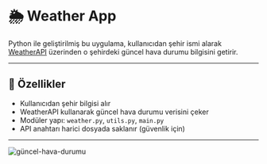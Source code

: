 # 🌦️ Weather App

Python ile geliştirilmiş bu uygulama, kullanıcıdan şehir ismi alarak [WeatherAPI](https://www.weatherapi.com/) üzerinden o şehirdeki güncel hava durumu bilgisini getirir.

---

## 🚀 Özellikler

- Kullanıcıdan şehir bilgisi alır  
- WeatherAPI kullanarak güncel hava durumu verisini çeker  
- Modüler yapı: `weather.py`, `utils.py`, `main.py`
- API anahtarı harici dosyada saklanır (güvenlik için)

---

![güncel-hava-durumu](https://github.com/user-attachments/assets/dad1d5c4-cef0-4e12-b4fe-bedf3282f51a)

